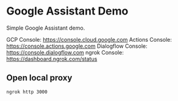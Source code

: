 # Google Assistant Demo

Simple Google Assistant demo.

GCP Console: https://console.cloud.google.com
Actions Console: https://console.actions.google.com
Dialogflow Console: https://console.dialogflow.com
ngrok Console: https://dashboard.ngrok.com/status

## Open local proxy

```
ngrok http 3000
```
